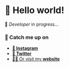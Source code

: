 # 👋 Hello world!

🚧 _Developer_ in progress...

### 👀 Catch me up on

- [**📸 Instagram**](https://www.instagram.com/benilkman)
- [**🐤 Twitter**](https://www.instagram.com/ilkmancyp)
- [🧑‍💻 Or visit my **website**](https://www.ilkman.net)
